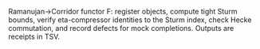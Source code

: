 Ramanujan->Corridor functor F: register objects, compute tight Sturm bounds,
verify eta-compressor identities to the Sturm index, check Hecke commutation,
and record defects for mock completions. Outputs are receipts in TSV.

